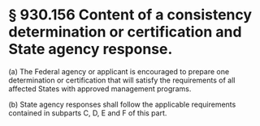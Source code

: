 # § 930.156   Content of a consistency determination or certification and State agency response.

(a) The Federal agency or applicant is encouraged to prepare one determination or certification that will satisfy the requirements of all affected States with approved management programs. 


(b) State agency responses shall follow the applicable requirements contained in subparts C, D, E and F of this part.




